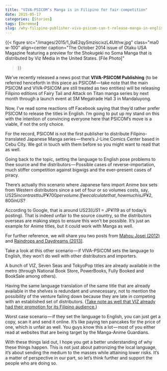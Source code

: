 ```yaml
---
title: "VIVA-PSICOM’s Manga is in Filipino for fair competition"
date: 2015-05-17
categories: [Stories]
tags: [Deremoe]
slug: /why-filipino-publisher-viva-psicom-can-t-release-manga-in-english-dbff9ef5bc6c
---
```


{{< figure
  src="/images/2015/1_9aE2qySmziscixzL4Ulthw.jpg"
  class="ma0 w-100"
  align=center
  caption="The October 2014 issue of Otaku USA Magazine featuring a preview for the Shokugeki no Soma Manga that is distributed by Viz Media in the United States. \[File Photo\]"
>}}

We’ve recently released a news post that **VIVA-PSICOM Publishing** (to be referred henceforth in this piece as PSICOM — take note that the main PSICOM and VIVA-PSICOM are still treated as two entities) will be releasing Filipino editions of Fairy Tail and Attack on Titan manga series by next month through a launch event at SM Megatrade Hall 3 in Mandaluyong. 

Now, I’ve read some reactions off Facebook saying that they’d rather prefer PSICOM to release the titles in English. I’m going to put up my stand on this with the intention of convincing everyone here that PSICOM’s move is a viable, if not the only choice.

For the record, PSICOM is not the first publisher to distribute Filipino-translated Japanese Manga series — there’s J-Line Comics Center based in Cebu City. We got in touch with them before so you might want to read that as well.

Going back to the topic, setting the language to English pose problems to thee source and the distributors — Possible cases of reverse-importation, much stiffer competition against bigwigs and the ever-present cases of piracy.

There’s actually this scenario where Japanese fans import Anime box sets from Western distributors since a set of four or so volumes costs, say, US$25 in contrast to JP¥700 per volume. If we calculate that, how much is JP¥2,800 in US$? 

According to Google, that is around US$23 (US$1 = JP¥119 as of today’s posting). That is indeed unfair to the source country, so the distributors overseas are making steps to ensure this won’t be possible. It’s just an example for Anime titles, but it could work with Manga as well. 

For further reference, we will share you two posts from [Mahou Josei (2012)](https://mahoujosei.wordpress.com/2012/07/31/reverse-importation/) and [Raindrops and Daydreams (2013)](http://www.raindropsanddaydreams.co.uk/2013/06/blu-ray-destroying-market-for-anime-on.html).

Take a look at this other scenario — if VIVA-PSICOM sets the language to English, they won’t do well with other distributors and importers. 

A bunch of VIZ, Seven Seas and TokyoPop titles are already available in the metro (through National Book Store, PowerBooks, Fully Booked and BookSale among others). 

Having the same language translation of the same title that are already available in the shelves is redundant and unnecessary, not to mention the possibility of the venture failing down because they are late in competing with an established set of distributors. ([Take note as well that VIZ already had their promotion for its Filipino audience.](https://twitter.com/vizmedia/status/585829836318351361))

Worst case scenario — if they set the language to English, you can just get a copy, scan it and send it online. It’s like paying ten pancakes for the price of one, which is unfair as well. You guys know this a lot — most of you either read at websites that are being target by the Manga-Anime Guardians.

With these things laid out, I hope you get a better understanding of why these things happen. This is not just about patronizing the local language, it’s about sending the medium to the masses while attaining lower risks. It’s a matter of perspective in our part, so let’s think further and support the people who are doing so.
